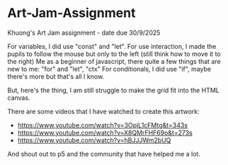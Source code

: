 # Art-Jam-Assignment
Khuong's Art Jam assignment - date due 30/9/2025

For variables, I did use "const" and "let".
For use interaction, I made the pupils to follow the mouse but only to the left (still think how to move it to the right)
Me as a beginner of javascript, there quite a few things that are new to me: "for" and "let", "ctx"
For conditionals, I did use "if", maybe there's more but that's all I know.

But, here's the thing, I am still struggle to make the grid fit into the HTML canvas.

There are some videos that I have watched to create this artwork:
- https://www.youtube.com/watch?v=3OpjL1cFMtg&t=343s
- https://www.youtube.com/watch?v=X8QMrFHF69o&t=273s
- https://www.youtube.com/watch?v=hBJJJWm2bUQ

And shout out to p5 and the community that have helped me a lot.